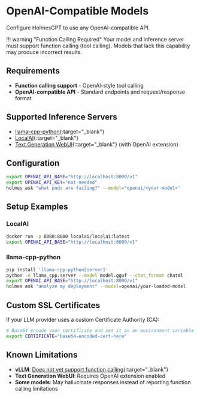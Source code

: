 # OpenAI-Compatible Models

Configure HolmesGPT to use any OpenAI-compatible API.

!!! warning "Function Calling Required"
    Your model and inference server must support function calling (tool calling). Models that lack this capability may produce incorrect results.

## Requirements

- **Function calling support** - OpenAI-style tool calling
- **OpenAI-compatible API** - Standard endpoints and request/response format

## Supported Inference Servers

- [llama-cpp-python](https://github.com/abetlen/llama-cpp-python){:target="_blank"}
- [LocalAI](https://localai.io/){:target="_blank"}
- [Text Generation WebUI](https://github.com/oobabooga/text-generation-webui){:target="_blank"} (with OpenAI extension)

## Configuration

```bash
export OPENAI_API_BASE="http://localhost:8000/v1"
export OPENAI_API_KEY="not-needed"
holmes ask "what pods are failing?" --model="openai/<your-model>"
```

## Setup Examples

### LocalAI

```bash
docker run -p 8080:8080 localai/localai:latest
export OPENAI_API_BASE="http://localhost:8080/v1"
```

### llama-cpp-python

```bash
pip install 'llama-cpp-python[server]'
python -m llama_cpp.server --model model.gguf --chat_format chatml
export OPENAI_API_BASE="http://localhost:8000/v1"
holmes ask "analyze my deployment" --model=openai/your-loaded-model
```

## Custom SSL Certificates

If your LLM provider uses a custom Certificate Authority (CA):

```bash
# Base64 encode your certificate and set it as an environment variable
export CERTIFICATE="base64-encoded-cert-here"
```

## Known Limitations

- **vLLM**: [Does not yet support function calling](https://github.com/vllm-project/vllm/issues/1869){:target="_blank"}
- **Text Generation WebUI**: Requires OpenAI extension enabled
- **Some models**: May hallucinate responses instead of reporting function calling limitations
